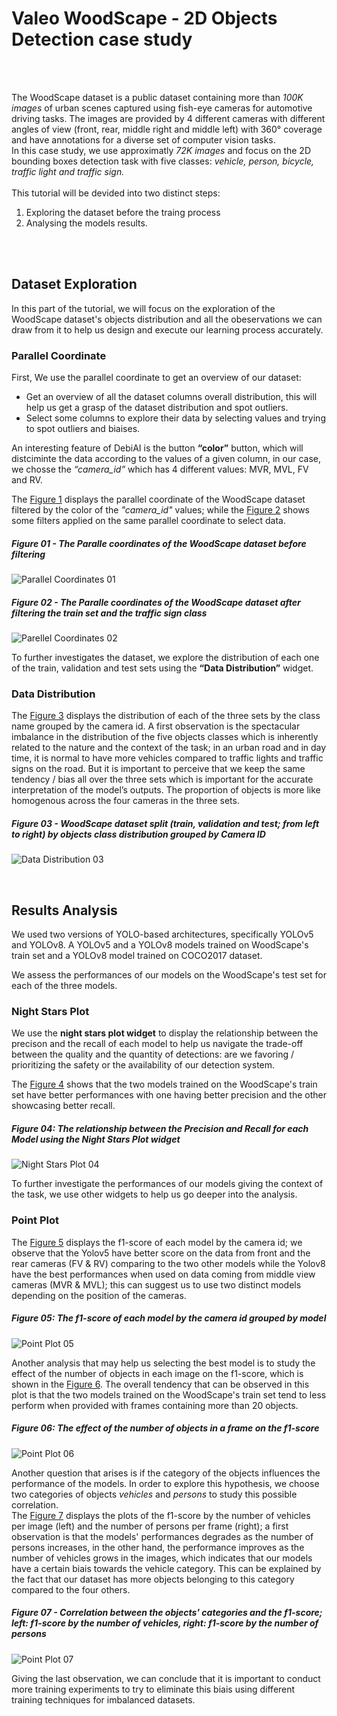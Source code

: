 # Valeo WoodScape - 2D Objects Detection case study

<br> 
<br>

The WoodScape dataset is a public dataset containing more than *100K
images* of urban scenes captured using fish-eye cameras for automotive driving tasks. The images are provided by 4 different cameras with different angles of view (front, rear, middle right and middle left) with 360° coverage and have annotations for a diverse set of computer vision tasks.
<br>
In this case study, we use approximatly *72K images* and focus on the 2D bounding boxes detection task with five classes: *vehicle, person, bicycle, traffic light and traffic sign.*
<br>
<br>
This tutorial will be devided into two distinct steps: <br>
1. Exploring the dataset before the traing process <br>
2. Analysing the models results.
<br>
<br>

## Dataset Exploration

In this part of the tutorial, we will focus on the exploration of the WoodScape dataset's objects distribution and all the obeservations we can draw from it to help us design and execute our learning process accurately.


### Parallel Coordinate 
First, We use the parallel coordinate to get an overview of our dataset: <br>
- Get an overview of all the dataset columns overall distribution, this will help us get a grasp of the dataset distribution and spot outliers.
- Select some columns to explore their data by selecting values and trying to spot outliers and biaises. 

An interesting feature of DebiAI is the button **“color”** button, which will distciminte the data according to the values of a given column, in our case, we chosse the *“camera_id”* which has 4 different values: MVR, MVL, FV and RV.

The [Figure 1](#the-paralle-coordinates-of-the-woodscape-dataset-before-filtering) displays the parallel coordinate of the WoodScape dataset filtered by the color of the *"camera_id"* values; while the [Figure 2](#the-paralle-coordinates-of-the-woodscape-dataset-after-filtering-the-train-set-and-the-traffic-sign-class) shows some filters applied on the same parallel coordinate to select data. 

##### Figure 01 - The Paralle coordinates of the WoodScape dataset before filtering 
![Parallel Coordinates 01](/images/01_Parallel_Coordinates.png)
##### Figure 02 - The Paralle coordinates of the WoodScape dataset after filtering the train set and the traffic sign class
![Parellel Coordinates 02](/images/02_Parallel_Coordinates.png)


To further investigates the dataset, we explore the distribution of each one of the train, validation and test sets using the **“Data Distribution”** widget.


### Data Distribution 
The [Figure 3](#figure-03---woodscape-dataset-split-train-validation-and-test-from-left-to-right-by-objects-class-distribution-grouped-by-camera-id) displays the distribution of each of the three sets by the class name grouped by the camera id. A first observation is the spectacular imbalance in the distribution of the five objects classes which is inherently related to the nature and the context of the task; in an urban road and in day time, it is normal to have more vehicles compared to traffic lights and traffic signs on the road. But it is important to perceive that we keep the same tendency / bias all over the three sets which is important for the accurate interpretation of the model’s outputs. The proportion of objects is more like homogenous across the four cameras in the three sets. 

##### Figure 03 - WoodScape dataset split (train, validation and test; from left to right) by objects class distribution grouped by Camera ID
![Data Distribution 03](/images/03_Data_Distribution.png)

<br>

## Results Analysis
We used two versions of YOLO-based
architectures, specifically YOLOv5 and YOLOv8. A YOLOv5 and a YOLOv8 models trained on WoodScape's train set and a YOLOv8 model trained on COCO2017 dataset.

We assess the performances of our models on the WoodScape's test set for each of the three models.


### Night Stars Plot
We use the **night stars plot widget** to display the relationship between the precison and the recall of each model to help us navigate the trade-off between the quality and the quantity of detections: are we favoring / prioritizing the safety or the availability of our detection system.

The [Figure 4](#figure-05-the-relationship-between-the-precision-and-recall-for-each-model-using-the-night-stars-plot-widget) shows that the two models trained on the WoodScape's train set have better performances with one having better precision and the other showcasing better recall.

##### Figure 04: The relationship between the Precision and Recall for each Model using the Night Stars Plot widget
![Night Stars Plot 04](/images/05_Night_Stars_Plot.png)

To further investigate the performances of our models giving the context of the task, we use other widgets to help us go deeper into the analysis.


### Point Plot 
The [Figure 5](#figure-05-the-f1-score-of-each-model-by-the-camera-id-grouped-by-model) displays the f1-score of each model by the camera id; we observe that the Yolov5 have better score on the data from front and the rear cameras (FV & RV) comparing to the two other models while the Yolov8 have the best performances when used on data coming from middle view cameras (MVR & MVL); this can suggest us to use two distinct models depending on the position of the cameras. 

##### Figure 05: The f1-score of each model by the camera id grouped by model
![Point Plot 05](/images/06_Point_Plot_f1-score.png)

Another analysis that may help us selecting the best model is to study the effect of the number of objects in each image on the f1-score, which is shown in the [Figure 6](#figure-06-the-effect-of-the-number-of-objects-in-a-frame-on-the-f1-score). The overall tendency that can be observed in this plot is that the two models trained on the WoodScape's train set tend to less perform when provided with frames containing more than 20 objects.

##### Figure 06: The effect of the number of objects in a frame on the f1-score
![Point Plot 06](/images/07_Point_Plot_f1-score_nb-objects.png)

Another question that arises is if the category of the objects influences the performance of the models. In order to explore this hypothesis, we choose two categories of objects *vehicles* and *persons* to study this possible correlation. <br>
The [Figure 7](#figure-07---correlation-between-the-objects-categories-and-the-f1-score-left-f1-score-by-the-number-of-vehicles-right-f1-score-by-the-number-of-persons) displays the plots of the f1-score by the number of vehicles per image (left) and the number of persons per frame (right); a first observation is that the models' performances degrades as the number of persons increases, in the other hand, the performance improves as the number of vehicles grows in the images, which indicates that our models have a certain biais towards the vehicle category. This can be explained by the fact that our dataset has more objects belonging to this category compared to the four others.

##### Figure 07 - Correlation between the objects' categories and the f1-score; left: f1-score by the number of vehicles, right: f1-score by the number of persons
![Point Plot 07](/images/08_Point_Plot_f1-score_nb-vehicles_vs_f1-score_nb_persons.png)

Giving the last observation, we can conclude that it is important to conduct more training experiments to try to eliminate this biais using different training techniques for imbalanced datasets.